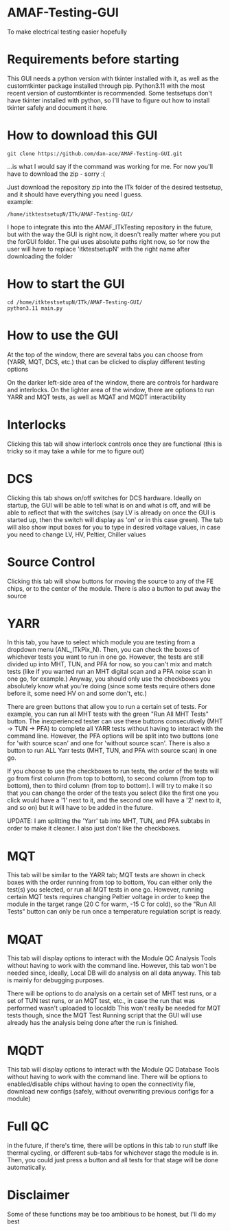 # AMAF-Testing-GUI

To make electrical testing easier hopefully

# Requirements before starting

This GUI needs a python version with tkinter installed with it, as well as the customtkinter
package installed through pip. Python3.11 with the most recent version of customtkinter is 
recommended. Some testsetups don't have tkinter installed with python, so I'll have to 
figure out how to install tkinter safely and document it here.

# How to download this GUI
```
git clone https://github.com/dan-ace/AMAF-Testing-GUI.git
```
...is what I would say if the command was working for me. For now you'll have to download the zip - sorry :(

Just download the repository zip into the ITk folder of the desired testsetup,
and it should have everything you need I guess.                                        
example:
```
/home/itktestsetupN/ITk/AMAF-Testing-GUI/
```
I hope to integrate this into the AMAF_ITkTesting repository in the future, but with
the way the GUI is right now, it doesn't really matter where you put the forGUI folder.
The gui uses absolute paths right now, so for now the user will have to replace 
'itktestsetupN' with the right name after downloading the folder

# How to start the GUI
```
cd /home/itktestsetupN/ITk/AMAF-Testing-GUI/             
python3.11 main.py 
```
# How to use the GUI

At the top of the window, there are several tabs you can choose from (YARR, MQT, DCS, etc.) 
that can be clicked to display different testing options

On the darker left-side area of the window, there are controls for hardware and interlocks. 
On the lighter area of the window, there are options to run YARR and MQT tests, as well as MQAT and
MQDT interactibility

# Interlocks

Clicking this tab will show interlock controls once they are functional (this is tricky so it may take
a while for me to figure out)

# DCS

Clicking this tab shows on/off switches for DCS hardware. Ideally on startup, the GUI will be able to 
tell what is on and what is off, and will be able to reflect that with the switches (say LV is already on once
the GUI is started up, then the switch will display as 'on' or in this case green). The tab will also show 
input boxes for you to type in desired voltage values, in case you need to change LV, HV, Peltier, Chiller values

# Source Control

Clicking this tab will show buttons for moving the source to any of the FE chips, or to the center of the module. 
There is also a button to put away the source

# YARR

In this tab, you have to select which module you are testing from a dropdown menu (ANL_ITkPix_N).
Then, you can check the boxes of whichever tests you want to run in one go. However, the tests are 
still divided up into MHT, TUN, and PFA for now, so you can't mix and match tests (like if you wanted 
run an MHT digital scan and a PFA noise scan in one go, for example.) Anyway, you should only use the checkboxes
you absolutely know what you're doing (since some tests require others done before it, some need HV on and some
don't, etc.)

There are green buttons that allow you to run a certain set of tests. For example, you can run all MHT tests with
the green "Run All MHT Tests" button. The inexperienced tester can use these buttons consecutively (MHT -> TUN -> PFA)
to complete all YARR tests without having to interact with the command line. However, the PFA options will be split into
two buttons (one for 'with source scan' and one for 'without source scan'. There is also a button to run ALL Yarr tests
(MHT, TUN, and PFA with source scan) in one go. 

If you choose to use the checkboxes to run tests, the order of the tests will go from first column (from top to bottom),
to second column (from top to bottom), then to third column (from top to bottom). I will try to make it so that you
can change the order of the tests you select (like the first one you click would have a '1' next to it, and the second
one will have a '2' next to it, and so on) but it will have to be added in the future.

UPDATE: I am splitting the 'Yarr' tab into MHT, TUN, and PFA subtabs in order to make it cleaner. I also just don't
like the checkboxes.

# MQT

This tab will be similar to the YARR tab; MQT tests are shown in check boxes with the order running from top to bottom,
You can either only the test(s) you selected, or run all MQT tests in one go. However, running certain MQT tests requires 
changing Peltier voltage in order to keep the module in the target range (20 C for warm, -15 C for cold), so the "Run All 
Tests" button can only be run once a temperature regulation script is ready.

# MQAT

This tab will display options to interact with the Module QC Analysis Tools without having to work with the command line.
However, this tab won't be needed since, ideally, Local DB will do analysis on all data anyway. This tab is mainly for debugging 
purposes.

There will be options to do analysis on a certain set of MHT test runs, or a set of TUN test runs, or an MQT test, etc., in case 
the run that was performed wasn't uploaded to localdb
This won't really be needed for MQT tests though, since the MQT Test Running script that the GUI will use already has the
analysis being done after the run is finished.

# MQDT

This tab will display options to interact with the Module QC Database Tools without having to work with the command line.
There will be options to enabled/disable chips without having to open the connectivity file, download new configs (safely,
without overwriting previous configs for a module)

# Full QC

in the future, if there's time, there will be options in this tab to run stuff like thermal cycling, or different
sub-tabs for whichever stage the module is in. Then, you could just press a button and all tests for that stage will be done
automatically. 

# Disclaimer
Some of these functions may be too ambitious to be honest, but I'll do my best


